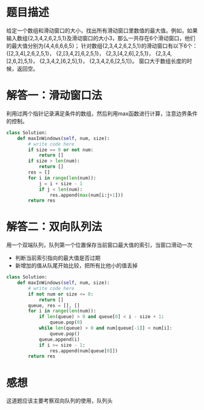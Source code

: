 # 题目描述

给定一个数组和滑动窗口的大小，找出所有滑动窗口里数值的最大值。例如，如果输入数组{2,3,4,2,6,2,5,1}及滑动窗口的大小3，那么一共存在6个滑动窗口，他们的最大值分别为{4,4,6,6,6,5}； 针对数组{2,3,4,2,6,2,5,1}的滑动窗口有以下6个： {[2,3,4],2,6,2,5,1}， {2,[3,4,2],6,2,5,1}， {2,3,[4,2,6],2,5,1}， {2,3,4,[2,6,2],5,1}， {2,3,4,2,[6,2,5],1}， {2,3,4,2,6,[2,5,1]}。
窗口大于数组长度的时候，返回空。

# 解答一：滑动窗口法

利用过两个指针记录满足条件的数组，然后利用max函数进行计算，注意边界条件的控制。

```python
class Solution:
    def maxInWindows(self, num, size):
        # write code here
        if size == 0 or not num:
            return []
        if size > len(num):
            return []
        res = []
        for i in range(len(num)):
            j = i + size - 1
            if j < len(num):
                res.append(max(num[i:j+1]))
        return res
```

# 解答二：双向队列法

用一个双端队列，队列第一个位置保存当前窗口最大值的索引，当窗口滑动一次
* 判断当前索引指向的最大值是否过期
* 新增加的值从队尾开始比较，把所有比他小的值丢掉

```python
class Solution:
    def maxInWindows(self, num, size):
        # write code here
        if not num or size <= 0:
            return []
        queue, res = [], []
        for i in range(len(num)):
            if len(queue) > 0 and queue[0] < i - size + 1:
                queue.pop(0)
            while len(queue) > 0 and num[queue[-1]] < num[i]:
                queue.pop()
            queue.append(i)
            if i >= size - 1:
                res.append(num[queue[0]])
        return res
```

# 感想

这道题应该主要考察双向队列的使用，队列头
